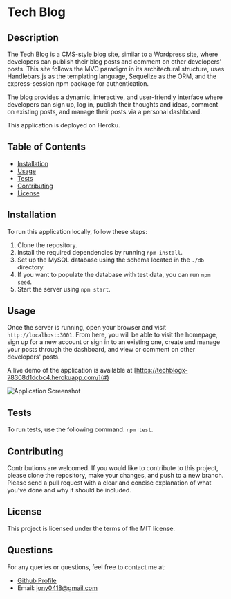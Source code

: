 # Tech Blog

## Description

The Tech Blog is a CMS-style blog site, similar to a Wordpress site, where developers can publish their blog posts and comment on other developers’ posts. This site follows the MVC paradigm in its architectural structure, uses Handlebars.js as the templating language, Sequelize as the ORM, and the express-session npm package for authentication.

The blog provides a dynamic, interactive, and user-friendly interface where developers can sign up, log in, publish their thoughts and ideas, comment on existing posts, and manage their posts via a personal dashboard.

This application is deployed on Heroku.

## Table of Contents

- [Installation](#installation)
- [Usage](#usage)
- [Tests](#tests)
- [Contributing](#contributing)
- [License](#license)

## Installation

To run this application locally, follow these steps:

1. Clone the repository.
2. Install the required dependencies by running `npm install`.
3. Set up the MySQL database using the schema located in the `./db` directory.
4. If you want to populate the database with test data, you can run `npm seed`.
5. Start the server using `npm start`.

## Usage

Once the server is running, open your browser and visit `http://localhost:3001`. From here, you will be able to visit the homepage, sign up for a new account or sign in to an existing one, create and manage your posts through the dashboard, and view or comment on other developers' posts.

A live demo of the application is available at [https://techblogx-78308d1dcbc4.herokuapp.com/](#)

![Application Screenshot](#)

## Tests

To run tests, use the following command: `npm test`.

## Contributing

Contributions are welcomed. If you would like to contribute to this project, please clone the repository, make your changes, and push to a new branch. Please send a pull request with a clear and concise explanation of what you've done and why it should be included.

## License

This project is licensed under the terms of the MIT license.

## Questions

For any queries or questions, feel free to contact me at:

- [Github Profile](https://github.com/jony0418)
- Email: jony0418@gmail.com
